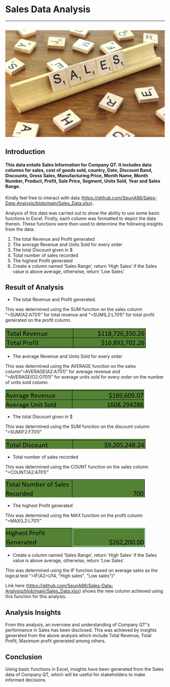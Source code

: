 # Sales Data Analysis
---
![](Sales.jpg)
---
## Introduction
#### This data entails Sales Information for **Company QT**. It includes data columns for sales, cost of goods sold, country, Date, Discount Band, Discounts, Gross Sales, Manufacturing Price, Month Name, Month Number, Product, Profit, Sale Price, Segment, Units Sold, Year and Sales Range. 
Kindly feel free to interact with data (https://github.com/SeunA88/Sales-Data-Analysis/blob/main/Sales_Data.xlsx).

Analysis of this data was carried out to show the ability to use some basic functions in Excel. Firstly, each column was formatted to depict the data therein. These functions were then used to determine the following insights from the data:
1.	The total Revenue and Profit generated
2.	The average Revenue and Units Sold for every order
3.	The total Discount given in $
4.	Total number of sales recorded
5.	The highest Profit generated
6.	Create a column named ‘Sales Range’, return ‘High Sales’ if the Sales value is above average, otherwise, return ‘Low Sales’.

## Result of Analysis
-	The total Revenue and Profit generated.

This was determined using the SUM function on the sales column “=SUM(A2:A701)” for total revenue and “=SUM(L2:L701)” for total profit generated on the profit column.

![](Total_Revenue.png)

-	The average Revenue and Units Sold for every order

This was determined using the AVERAGE function on the sales column“=AVERAGE(A2:A701)” for average revenue and “=AVERAGE(O2:O701)” for average units sold for every order on the number of units sold column.

![](Averagerevenue.png)

-	The total Discount given in $

This was determined using the SUM function on the discount column “=SUM(F2:F701)”

![](Total_Discount.png)

-	Total number of sales recorded

This was determined using the COUNT function on the sales column “=COUNT(A2:A701)”

![](Count_of_sales_recorded.png)

-	The highest Profit generated

This was determined using the MAX function on the profit column “=MAX(L2:L701)”

![](Highest_profit_generated.png)

-	Create a column named ‘Sales Range’, return ‘High Sales’ if the Sales value is above average, otherwise, return ‘Low Sales’.

This was determined using the IF function based on average sales as the logical test “=IF(A2>$U$14, "High sales", "Low sales")”

Link here (https://github.com/SeunA88/Sales-Data-Analysis/blob/main/Sales_Data.xlsx) shows the new column achieved using this function for this analysis.

## Analysis Insights
From this analysis, an overview and understanding of Company QT"s performance in Sales has been disclosed. This was achieved by insights generated from the above analysis which include Total Revenue, Total Profit, Maximum profit generated among others.

## Conclusion
Using basic functions in Excel, insights have been generated from the Sales data of Company QT, which will be useful for stakeholders to make informed decisions. 


